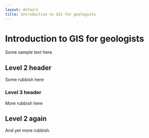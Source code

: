 ```yaml
---
layout: default
title: Introduction to GIS for geologists
---
```


# Introduction to GIS for geologists

Some sample text here.

## Level 2 header

Some rubbish here

### Level 3 header

More rubbish here

## Level 2 again

And yet more rubbish.
